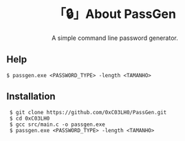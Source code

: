 <h1 align="center">「🔒」About PassGen</h1>

<p align="center">A simple command line password generator.</p>

## Help
```
$ passgen.exe <PASSWORD_TYPE> -length <TAMANHO>
```

## Installation

```
 $ git clone https://github.com/0xC03LH0/PassGen.git
 $ cd 0xC03LH0
 $ gcc src/main.c -o passgen.exe
 $ passgen.exe <PASSWORD_TYPE> -length <TAMANHO>
```
